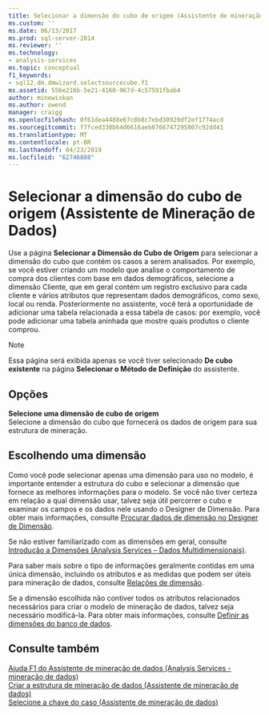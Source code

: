 ```yaml
---
title: Selecionar a dimensão do cubo de origem (Assistente de mineração de dados) | Microsoft Docs
ms.custom: ''
ms.date: 06/13/2017
ms.prod: sql-server-2014
ms.reviewer: ''
ms.technology:
- analysis-services
ms.topic: conceptual
f1_keywords:
- sql12.dm.dmwizard.selectsourcecube.f1
ms.assetid: 556e216b-5e21-4160-967d-4c57591fbab4
author: minewiskan
ms.author: owend
manager: craigg
ms.openlocfilehash: 0f61dea4488e67c8b8c7ebd30920df2ef1774acd
ms.sourcegitcommit: f7fced330b64d6616aeb8766747295807c92dd41
ms.translationtype: MT
ms.contentlocale: pt-BR
ms.lasthandoff: 04/23/2019
ms.locfileid: "62746888"
---
```

# <a name="select-the-source-cube-dimension-data-mining-wizard"></a>Selecionar a dimensão do cubo de origem (Assistente de Mineração de Dados)
  Use a página **Selecionar a Dimensão do Cubo de Origem** para selecionar a dimensão do cubo que contém os casos a serem analisados. Por exemplo, se você estiver criando um modelo que analise o comportamento de compra dos clientes com base em dados demográficos, selecione a dimensão Cliente, que em geral contém um registro exclusivo para cada cliente e vários atributos que representam dados demográficos, como sexo, local ou renda. Posteriormente no assistente, você terá a oportunidade de adicionar uma tabela relacionada a essa tabela de casos: por exemplo, você pode adicionar uma tabela aninhada que mostre quais produtos o cliente comprou.  
  
> [!NOTE]  
>  Essa página será exibida apenas se você tiver selecionado **De cubo existente** na página **Selecionar o Método de Definição** do assistente.  
  
## <a name="options"></a>Opções  
 **Selecione uma dimensão de cubo de origem**  
 Selecione a dimensão do cubo que fornecerá os dados de origem para sua estrutura de mineração.  
  
## <a name="choosing-a-dimension"></a>Escolhendo uma dimensão  
 Como você pode selecionar apenas uma dimensão para uso no modelo, é importante entender a estrutura do cubo e selecionar a dimensão que fornece as melhores informações para o modelo. Se você não tiver certeza em relação a qual dimensão usar, talvez seja útil percorrer o cubo e examinar os campos e os dados nele usando o Designer de Dimensão. Para obter mais informações, consulte [Procurar dados de dimensão no Designer de Dimensão](multidimensional-models/database-dimensions-browse-dimension-data-in-dimension-designer.md).  
  
 Se não estiver familiarizado com as dimensões em geral, consulte [Introdução a Dimensões &#40;Analysis Services – Dados Multidimensionais&#41;](multidimensional-models-olap-logical-dimension-objects/dimensions-analysis-services-multidimensional-data.md).  
  
 Para saber mais sobre o tipo de informações geralmente contidas em uma única dimensão, incluindo os atributos e as medidas que podem ser úteis para mineração de dados, consulte [Relações de dimensão](multidimensional-models-olap-logical-cube-objects/dimension-relationships.md).  
  
 Se a dimensão escolhida não contiver todos os atributos relacionados necessários para criar o modelo de mineração de dados, talvez seja necessário modificá-la. Para obter mais informações, consulte [Definir as dimensões do banco de dados](multidimensional-models/define-database-dimensions.md).  
  
## <a name="see-also"></a>Consulte também  
 [Ajuda F1 do Assistente de mineração de dados &#40;Analysis Services - mineração de dados&#41;](data-mining-wizard-f1-help-analysis-services-data-mining.md)   
 [Criar a estrutura de mineração de dados &#40;Assistente de mineração de dados&#41;](create-the-data-mining-structure-data-mining-wizard.md)   
 [Selecione a chave do caso &#40;Assistente de mineração de dados&#41;](select-the-case-key-data-mining-wizard.md)  
  
  

